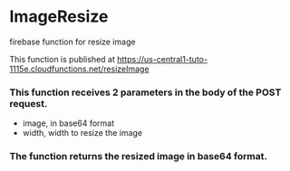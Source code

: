 # ImageResize
firebase function for resize image

This function is published at https://us-central1-tuto-1115e.cloudfunctions.net/resizeImage


### This function receives 2 parameters in the body of the POST request.
* image, in base64 format 
* width, width to resize the image

### The function returns the resized image in base64 format.